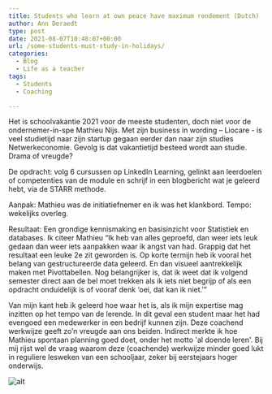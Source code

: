 ```yaml
---
title: Students who learn at own peace have maximum rendement (Dutch) 
author: Ann Deraedt
type: post
date: 2021-08-07T10:48:07+00:00
url: /some-students-must-study-in-holidays/
categories:
  - Blog
  - Life as a teacher
tags:
  - Students
  - Coaching

---
```

Het is schoolvakantie 2021 voor de meeste studenten, doch niet voor de ondernemer-in-spe Mathieu Nijs. Met zijn business in wording – Liocare - is veel studietijd naar zijn startup gegaan eerder dan naar zijn studies Netwerkeconomie. Gevolg is dat vakantietijd besteed wordt aan studie. Drama of vreugde?

De opdracht: volg 6 cursussen op LinkedIn Learning, gelinkt aan leerdoelen of competenties van de module en schrijf in een blogbericht wat je geleerd hebt, via de STARR methode.

Aanpak: Mathieu was de initiatiefnemer en ik was het klankbord. Tempo: wekelijks overleg.

Resultaat: Een grondige kennismaking en basisinzicht voor Statistiek en databases. Ik citeer Mathieu “Ik heb van alles geproefd, dan weer iets leuk gedaan dan weer iets aanpakken waar ik angst van had. Grappig dat het resultaat een leuke 2e zit geworden is. Op korte termijn heb ik vooral het belang van gestructureerde data geleerd. En dan visueel aantrekkelijk maken met Pivottabellen. Nog belangrijker is, dat ik weet dat ik volgend semester direct aan de bel moet trekken als ik iets niet begrijp of als een opdracht onduidelijk is of vooraf denk ‘oei, dat kan ik niet.’”

Van mijn kant heb ik geleerd hoe waar het is, als ik mijn expertise mag inzitten op het tempo van de lerende. In dit geval een student maar het had evengoed een medewerker in een bedrijf kunnen zijn. Deze coachend werkwijze geeft zo’n vreugde aan ons beiden. Indirect merkte ik hoe Mathieu spontaan planning goed doet, onder het motto 'al doende leren'. Bij mij rijst wel de vraag waarom deze (coachende) werkwijze minder goed lukt in reguliere lesweken van een schooljaar, zeker bij eerstejaars hoger onderwijs.

![alt](https://cdn.beta.multipass.rocks/drive/ne-kernteam/1/2/4/4a4bdeb7-39cf-462a-a502-406a8ee722c0.png)


